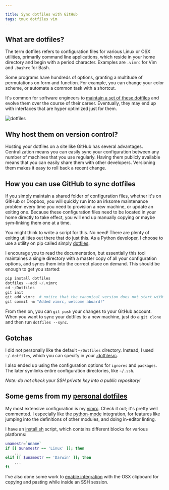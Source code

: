 ```yaml
---

title: Sync dotfiles with GitHub
tags: tmux dotfiles vim
---
```


## What are dotfiles?

The term dotfiles refers to configuration files for various Linux or OSX utilities, primarily command line applications, which reside in your home directory and begin with a period character. Examples are `.vimrc` for Vim and `.bashrc` for Bash.

Some programs have hundreds of options, granting a multitude of permutations on form and function. For example, you can change your color scheme, or automate a common task with a shortcut.

It's common for software engineers to [maintain a set of these dotfiles](http://dotfiles.github.io/) and evolve them over the course of their career. Eventually, they may end up with interfaces that are hyper optimized just for them.

![dotfiles](/blog/images/dotfiles.png)


## Why host them on version control?

Hosting your dotfiles on a site like GitHub has several advantages. Centralization means you can easily sync your configuration between any number of machines that you use regularly. Having them publicly available means that you can easily share them with other developers. Versioning them makes it easy to roll back a recent change.


## How you can use GitHub to sync dotfiles

If you simply maintain a shared folder of configuration files, whether it's on GitHub or Dropbox, you will quickly run into an irksome maintenance problem every time you need to provision a new machine, or update an exiting one. Because these configuration files need to be located in your home directly to take effect, you will end up manually copying or maybe sym-linking them one at a time.

You might think to write a script for this. No need! There are plenty of exiting utilities out there that do just this. As a Python developer, I choose to use a utility on pip called simply [dotfiles](https://github.com/jbernard/dotfiles).

I encourage you to read the documentation, but essentially this tool maintaines a single directory with a master copy of all your configuration options, and syncs them into the correct place on demand. This should be enough to get you started:

```python
pip install dotfiles
dotfiles --add ~/.vimrc
cd ~/Dotfiles
git init
git add vimrc  # notice that the canonical version does not start with a dot
git commit -m "Added vimrc, welcome aboard!"
```

From then on, you can `git push` your changes to your GitHub account. When you want to sync your dotfiles to a new machine, just do a `git clone` and then run `dotfiles --sync`.


## Gotchas

I did not personally like the default `~/Dotfiles` directory. Instead, I used `~/.dotfiles`, which you can specify in your [.dotfilesrc](https://github.com/chase-seibert/dotfiles/blob/master/dotfilesrc).

I also ended up using the configuration options for `ignores` and `packages`. The later symlinks entire configuration directories, like `~/.ssh`.

*Note: do not check your SSH private key into a public repository!*


## Some gems from my [personal dotfiles](https://github.com/chase-seibert/dotfiles/blob/master/vimrc)

My most extensive configuration is my [vimrc](https://github.com/chase-seibert/dotfiles/blob/master/vimrc). Check it out; it's pretty well commented. I especially like the [python-mode](https://github.com/klen/python-mode) integration, for features like jumping into the definitions of other modules, and doing in-editor linting.

I have an [install.sh](https://github.com/chase-seibert/dotfiles/blob/master/install.sh) script, which contains different blocks for various platforms:

```bash
unamestr=`uname`
if [[ $unamestr == 'Linux' ]]; then
    ...
elif [[ $unamestr == 'Darwin' ]]; then
    ...
fi
```

I've also done some work to [enable integration](https://gist.github.com/burke/5960455) with the OSX clipboard for copying and pasting while inside an SSH session.
